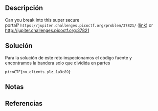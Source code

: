 ## Descripción
Can you break into this super secure portal? `https://jupiter.challenges.picoctf.org/problem/37821/` ([link](https://jupiter.challenges.picoctf.org/problem/37821/)) or http://jupiter.challenges.picoctf.org:37821
## Solución
Para la solución de este reto inspecionamos el código fuente y encontramos la bandera solo que dividida en partes

`picoCTF{no_clients_plz_1a3c89}`
## Notas
## Referencias